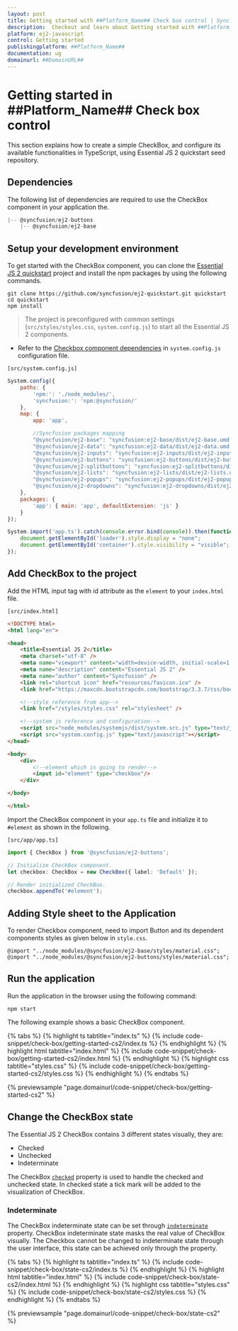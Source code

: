 ```yaml
---
layout: post
title: Getting started with ##Platform_Name## Check box control | Syncfusion
description:  Checkout and learn about Getting started with ##Platform_Name## Check box control of Syncfusion Essential JS 2 and more details.
platform: ej2-javascript
control: Getting started 
publishingplatform: ##Platform_Name##
documentation: ug
domainurl: ##DomainURL##
---
```


# Getting started in ##Platform_Name## Check box control

This section explains how to create a simple CheckBox, and configure its available functionalities in TypeScript, using Essential JS 2 quickstart seed repository.

## Dependencies

The following list of dependencies are required to use the CheckBox component in your application the.

```js
|-- @syncfusion/ej2-buttons
    |-- @syncfusion/ej2-base
```

## Setup your development environment

To get started with the CheckBox component, you can clone the [Essential JS 2 quickstart](https://github.com/syncfusion/ej2-quickstart) project and install the npm packages by using the following commands.

```
git clone https://github.com/syncfusion/ej2-quickstart.git quickstart
cd quickstart
npm install
```

> The project is preconfigured with common settings (`src/styles/styles.css`, `system.config.js`) to start all the Essential JS 2 components.

* Refer to the [Checkbox component dependencies](./getting-started#dependencies) in `system.config.js` configuration file.

`[src/system.config.js]`

```js
System.config({
    paths: {
        'npm:': './node_modules/',
        'syncfusion:': 'npm:@syncfusion/'
    },
    map: {
        app: 'app',

        //Syncfusion packages mapping
        "@syncfusion/ej2-base": "syncfusion:ej2-base/dist/ej2-base.umd.min.js",
        "@syncfusion/ej2-data": "syncfusion:ej2-data/dist/ej2-data.umd.min.js",
        "@syncfusion/ej2-inputs": "syncfusion:ej2-inputs/dist/ej2-inputs.umd.min.js",
        "@syncfusion/ej2-buttons": "syncfusion:ej2-buttons/dist/ej2-buttons.umd.min.js",
        "@syncfusion/ej2-splitbuttons": "syncfusion:ej2-splitbuttons/dist/ej2-splitbuttons.umd.min.js",
        "@syncfusion/ej2-lists": "syncfusion:ej2-lists/dist/ej2-lists.umd.min.js",
        "@syncfusion/ej2-popups": "syncfusion:ej2-popups/dist/ej2-popups.umd.min.js",
        "@syncfusion/ej2-dropdowns": "syncfusion:ej2-dropdowns/dist/ej2-dropdowns.umd.min.js",
    },
    packages: {
        'app': { main: 'app', defaultExtension: 'js' }
    }
});

System.import('app.ts').catch(console.error.bind(console)).then(function () {
    document.getElementById('loader').style.display = "none";
    document.getElementById('container').style.visibility = "visible";
});
```

## Add CheckBox to the project

Add the HTML input tag with id attribute as the `element` to your `index.html` file.

`[src/index.html]`

```html
<!DOCTYPE html>
<html lang="en">

<head>
    <title>Essential JS 2</title>
    <meta charset="utf-8" />
    <meta name="viewport" content="width=device-width, initial-scale=1.0, user-scalable=no" />
    <meta name="description" content="Essential JS 2" />
    <meta name="author" content="Syncfusion" />
    <link rel="shortcut icon" href="resources/favicon.ico" />
    <link href="https://maxcdn.bootstrapcdn.com/bootstrap/3.3.7/css/bootstrap.min.css" rel="stylesheet" />

    <!--style reference from app-->
    <link href="/styles/styles.css" rel="stylesheet" />

    <!--system js reference and configuration-->
    <script src="node_modules/systemjs/dist/system.src.js" type="text/javascript"></script>
    <script src="system.config.js" type="text/javascript"></script>
</head>

<body>
    <div>
        <!--element which is going to render-->
        <input id="element" type="checkbox"/>
    </div>

</body>

</html>
```

Import the CheckBox component in your `app.ts` file and initialize it to `#element` as shown in the following.

`[src/app/app.ts]`

```ts
import { CheckBox } from '@syncfusion/ej2-buttons';

// Initialize CheckBox component.
let checkbox: CheckBox = new CheckBox({ label: 'Default' });

// Render initialized CheckBox.
checkbox.appendTo('#element');
```

## Adding Style sheet to the Application

To render Checkbox component, need to import Button and its dependent components styles as given below in `style.css`.

```
@import "../node_modules/@syncfusion/ej2-base/styles/material.css";
@import "../node_modules/@syncfusion/ej2-buttons/styles/material.css";
```

## Run the application

Run the application in the browser using the following command:

```
npm start
```

The following example shows a basic CheckBox component.

{% tabs %}
{% highlight ts tabtitle="index.ts" %}
{% include code-snippet/check-box/getting-started-cs2/index.ts %}
{% endhighlight %}
{% highlight html tabtitle="index.html" %}
{% include code-snippet/check-box/getting-started-cs2/index.html %}
{% endhighlight %}
{% highlight css tabtitle="styles.css" %}
{% include code-snippet/check-box/getting-started-cs2/styles.css %}
{% endhighlight %}
{% endtabs %}
          
{% previewsample "page.domainurl/code-snippet/check-box/getting-started-cs2" %}

## Change the CheckBox state

The Essential JS 2 CheckBox contains 3 different states visually, they are:
* Checked
* Unchecked
* Indeterminate

The CheckBox [`checked`](../api/check-box/#checked) property is used to handle the checked and unchecked state. In checked state a tick mark will be added to the visualization of CheckBox.

### Indeterminate

The CheckBox indeterminate state can be set through [`indeterminate`](../api/check-box/#indeterminate) property. CheckBox indeterminate state masks the real value of CheckBox visually. The Checkbox cannot be changed to indeterminate state through the user interface, this state can be achieved only through the property.

{% tabs %}
{% highlight ts tabtitle="index.ts" %}
{% include code-snippet/check-box/state-cs2/index.ts %}
{% endhighlight %}
{% highlight html tabtitle="index.html" %}
{% include code-snippet/check-box/state-cs2/index.html %}
{% endhighlight %}
{% highlight css tabtitle="styles.css" %}
{% include code-snippet/check-box/state-cs2/styles.css %}
{% endhighlight %}
{% endtabs %}
          
{% previewsample "page.domainurl/code-snippet/check-box/state-cs2" %}
